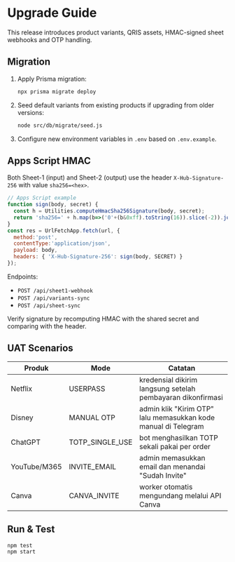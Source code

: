 # Upgrade Guide

This release introduces product variants, QRIS assets, HMAC-signed sheet webhooks and OTP handling.

## Migration

1. Apply Prisma migration:
   ```bash
   npx prisma migrate deploy
   ```
2. Seed default variants from existing products if upgrading from older versions:
   ```bash
   node src/db/migrate/seed.js
   ```
3. Configure new environment variables in `.env` based on `.env.example`.

## Apps Script HMAC

Both Sheet-1 (input) and Sheet-2 (output) use the header `X-Hub-Signature-256` with value `sha256=<hex>`.

```javascript
// Apps Script example
function sign(body, secret) {
  const h = Utilities.computeHmacSha256Signature(body, secret);
  return 'sha256=' + h.map(b=>('0'+(b&0xff).toString(16)).slice(-2)).join('');
}
const res = UrlFetchApp.fetch(url, {
  method:'post',
  contentType:'application/json',
  payload: body,
  headers: { 'X-Hub-Signature-256': sign(body, SECRET) }
});
```

Endpoints:

- `POST /api/sheet1-webhook`
- `POST /api/variants-sync`
- `POST /api/sheet-sync`

Verify signature by recomputing HMAC with the shared secret and comparing with the header.

## UAT Scenarios

| Produk | Mode | Catatan |
|-------|------|---------|
| Netflix | USERPASS | kredensial dikirim langsung setelah pembayaran dikonfirmasi |
| Disney | MANUAL OTP | admin klik "Kirim OTP" lalu memasukkan kode manual di Telegram |
| ChatGPT | TOTP_SINGLE_USE | bot menghasilkan TOTP sekali pakai per order |
| YouTube/M365 | INVITE_EMAIL | admin memasukkan email dan menandai "Sudah Invite" |
| Canva | CANVA_INVITE | worker otomatis mengundang melalui API Canva |

## Run & Test

```bash
npm test
npm start
```
